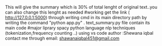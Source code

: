 
This will give the summary which is 30% of total lenght of original text..you can also change this lenght as needed
#working
get the link ( http://127.0.0.1:5000) through writing cmd in its main directory path by writing the command "python app.py" .
text_summary.py file contain its main code
#major liprary
spacy
python language
nlp techniques (tokenization,frequency counting ..)
using vs code
author :Shewana iqbal 
contact me through email: shawanaiqbal451@gmail.com
